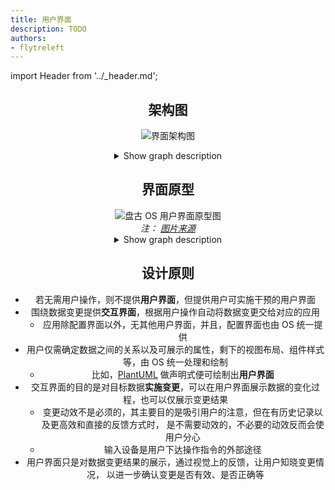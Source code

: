 ```yaml
---
title: 用户界面
description: TODO
authors:
- flytreleft
---
```


import Header from '../_header.md';

<Header />


## 架构图

![界面架构图](/img/pangu-os/ui-arch-three-interfaces.svg)
<details>
<summary>Show graph description</summary>
<p>

```js showLineNumbers
@startuml

object "数据界面" as data_inf {
  *结构树
}

object "用户界面" as user_inf {
  *显示器
  *外设反馈
  *...
}

object "交互界面" as interact_inf {
  *鼠标
  *键盘
  *语音
  *网络
  *...
}

user_inf -left-> interact_inf : 引导
interact_inf -down-> data_inf : 变更
data_inf -up-> user_inf : 呈现

@enduml
```

</p>
</details>

<!--
UI 组件架构：

<img src="/img/pangu-os/ui-arch-v1.0.jpg" alt="盘古 OS UI 组件架构 v1.0" height="600px"/>

## 数据结构

```js
{
  os: {
    kernel: {

    }
    , device: {
      netcards: [{

      }, {...}, ...]
      , display: {}
    }
    , users: [{

    }, {...}, ...]
  }
}
```
-->

## 界面原型

<div style={{ textAlign: 'center' }}>
  <img src="/img/pangu-os/prototype-user-interface.svg" alt="盘古 OS 用户界面原型图"/>
  <figcaption>
    <em>注：</em>
    <a target="_blank" href="https://web-payments.org/slides/2013/cc-linked-data/images/facebook-open-graph.jpg">
      <em>图片来源</em>
    </a>
  </figcaption>
</div>
<details>
<summary>Show graph description</summary>
<p>

```js showLineNumbers
@startsalt

{
--
<img:https://web-payments.org/slides/2013/cc-linked-data/images/facebook-open-graph.jpg>
--
>> (get [firend, listen, like, cook, watch] of mine) to link_graph _
--
}

@endsalt
```

</p>
</details>

## 设计原则

- 若无需用户操作，则不提供**用户界面**，但提供用户可实施干预的用户界面
- 围绕数据变更提供**交互界面**，根据用户操作自动将数据变更交给对应的应用
  - 应用除配置界面以外，无其他用户界面，并且，配置界面也由 OS 统一提供
- 用户仅需确定数据之间的关系以及可展示的属性，剩下的视图布局、组件样式等，由 OS 统一处理和绘制
  - 比如，[PlantUML](https://pdf.plantuml.net/PlantUML_Language_Reference_Guide_en.pdf#section.14) 做声明式便可绘制出**用户界面**
- 交互界面的目的是对目标数据**实施变更**，可以在用户界面展示数据的变化过程，也可以仅展示变更结果
  - 变更动效不是必须的，其主要目的是吸引用户的注意，但在有历史记录以及更高效和直接的反馈方式时，
    是不需要动效的，不必要的动效反而会使用户分心
  - 输入设备是用户下达操作指令的外部途径
- 用户界面只是对数据变更结果的展示，通过视觉上的反馈，让用户知晓变更情况，
  以进一步确认变更是否有效、是否正确等
